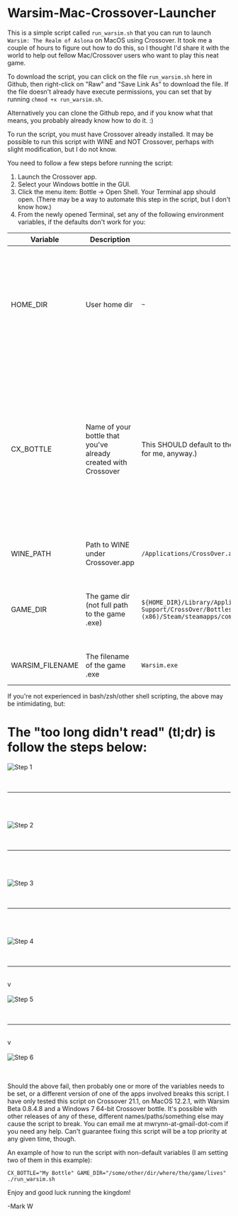 # Warsim-Mac-Crossover-Launcher
This is a simple script called `run_warsim.sh` that you can run to launch `Warsim: The Realm of Aslona` on MacOS using Crossover. It took me a couple of hours to figure out how to do this, so I thought I'd share it with the world to help out fellow Mac/Crossover users who want to play this neat game.

To download the script, you can click on the file `run_warsim.sh` here in Github, then right-click on "Raw" and "Save Link As" to download the file. If the file doesn't already have execute permissions, you can set that by running `chmod +x run_warsim.sh`.

Alternatively you can clone the Github repo, and if you know what that means, you probably already know how to do it. :) 

To run the script, you must have Crossover already installed. It may be possible to run this script with WINE and NOT Crossover, perhaps with slight modification, but I do not know.

You need to follow a few steps before running the script:
1. Launch the Crossover app.
2. Select your Windows bottle in the GUI.
3. Click the menu item: Bottle -> Open Shell. Your Terminal app should open. (There may be a way to automate this step in the script, but I don't know how.)
4. From the newly opened Terminal, set any of the following environment variables, if the defaults don't work for you:

| Variable        | Description                                    | Default      | Comments
| --------------- | ---------------------------------------------- | ------------ | ---------------------------------------------------------------------------------------------
| HOME_DIR        | User home dir                                  | `~ `                                                                    | This probably doesn't need to be set manually as the script uses `~` which should resolve to your home dir
| CX_BOTTLE     | Name of your bottle that you've already created with Crossover | This SHOULD default to the bottle you launched the Terminal from. (It does for me, anyway.)                                                        | Hopefully you do not need to set this. If you do, be aware that you will need to surround the name with quotes if your bottle name has spaces (or you can escape the spaces: `\ `)
| WINE_PATH       | Path to WINE under Crossover.app               | `/Applications/CrossOver.app/Contents/SharedSupport/CrossOver/bin/wine` | You probably don't need to set this.
| GAME_DIR        | The game dir (not full path to the game .exe)  | `${HOME_DIR}/Library/Application\ Support/CrossOver/Bottles/${CX_BOTTLE}/drive_c/Program\ Files\ (x86)/Steam/steamapps/common/Warsim\ The\ Realm\ of\ Aslona/}` | likely doesn't need to change unless you're not using Drive C;
| WARSIM_FILENAME | The filename of the game .exe                  | `Warsim.exe` | likely doesn't need to change      

If you're not experienced in bash/zsh/other shell scripting, the above may be intimidating, but:

# The "too long didn't read" **(tl;dr)** is follow the steps below:

![Step 1](instruction-images/step1.png "Step 1")
<br /><br /><br />

---

<br /><br /><br />
![Step 2](instruction-images/step2.png "Step 2")
<br /><br /><br />

---

<br /><br /><br />
![Step 3](instruction-images/step3.png "Step 3")
<br /><br /><br />

---

<br /><br /><br />
![Step 4](instruction-images/step4.png "Step 4")
<br /><br /><br />

---

<br />v<br /><br />
![Step 5](instruction-images/step5.png "Step 5")
<br /><br /><br />

---

<br />v<br /><br />
![Step 6](instruction-images/step6.png "Step 6")
<br /><br /><br />


Should the above fail, then probably one or more of the variables needs to be set, or a different version of one of the apps involved breaks this script. I have only tested this script on Crossover 21.1, on MacOS 12.2.1, with Warsim Beta 0.8.4.8 and a Windows 7 64-bit Crossover bottle. It's possible with other releases of any of these, different names/paths/something else may cause the script to break. You can email me at mwrynn-at-gmail-dot-com if you need any help. Can't guarantee fixing this script will be a top priority at any given time, though.

An example of how to run the script with non-default variables (I am setting two of them in this example):
```
CX_BOTTLE="My Bottle" GAME_DIR="/some/other/dir/where/the/game/lives" ./run_warsim.sh
```

Enjoy and good luck running the kingdom!

-Mark W
